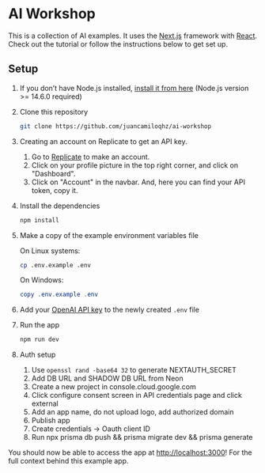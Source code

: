 # AI Workshop

This is a collection of AI examples. It uses the [Next.js](https://nextjs.org/) framework with [React](https://reactjs.org/). Check out the tutorial or follow the instructions below to get set up.

## Setup

1. If you don’t have Node.js installed, [install it from here](https://nodejs.org/en/) (Node.js version >= 14.6.0 required)

2. Clone this repository

   ```bash
   git clone https://github.com/juancamiloqhz/ai-workshop
   ```

3. Creating an account on Replicate to get an API key.

   1. Go to [Replicate](https://replicate.com/) to make an account.
   2. Click on your profile picture in the top right corner, and click on "Dashboard".
   3. Click on "Account" in the navbar. And, here you can find your API token, copy it.

4. Install the dependencies

   ```bash
   npm install
   ```

5. Make a copy of the example environment variables file

   On Linux systems:

   ```bash
   cp .env.example .env
   ```

   On Windows:

   ```powershell
   copy .env.example .env
   ```

6. Add your [OpenAI API key](https://platform.openai.com/account/api-keys) to the newly created `.env` file

7. Run the app

   ```bash
   npm run dev
   ```

8. Auth setup

   1. Use `openssl rand -base64 32` to generate NEXTAUTH_SECRET
   2. Add DB URL and SHADOW DB URL from Neon
   3. Create a new project in console.cloud.google.com
   4. Click configure consent screen in API credentials page and click external
   5. Add an app name, do not upload logo, add authorized domain
   6. Publish app
   7. Create credentials -> Oauth client ID
   8. Run npx prisma db push && prisma migrate dev && prisma generate

You should now be able to access the app at [http://localhost:3000](http://localhost:3000)! For the full context behind this example app.
